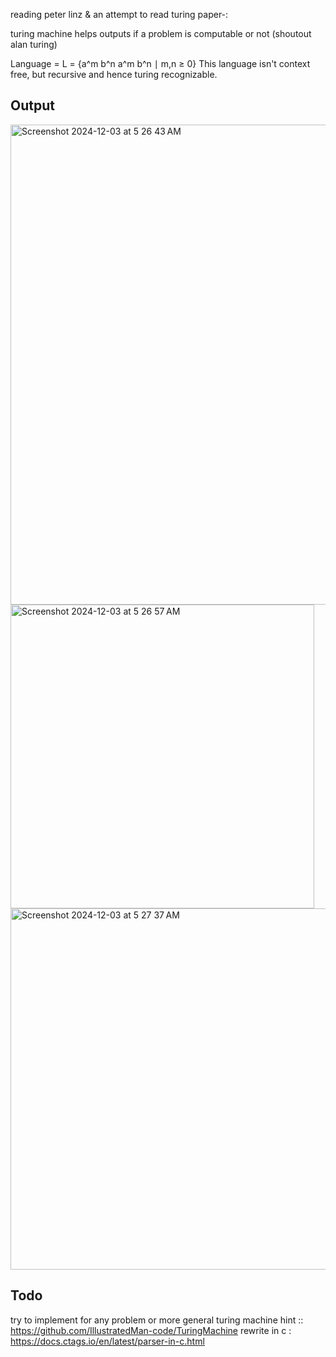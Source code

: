 reading peter linz & an attempt to read turing paper-:

turing machine helps outputs if a problem is computable or not (shoutout alan turing)

Language = L = {a^m b^n a^m b^n ∣ m,n ≥ 0}
This language isn't context free, but recursive and hence turing recognizable.


## Output

<img width="768" alt="Screenshot 2024-12-03 at 5 26 43 AM" src="https://github.com/user-attachments/assets/d004a035-1034-4c21-88d1-b53113481050">

<img width="486" alt="Screenshot 2024-12-03 at 5 26 57 AM" src="https://github.com/user-attachments/assets/6f48695e-8a74-454b-979f-b920dd7005c4">

<img width="578" alt="Screenshot 2024-12-03 at 5 27 37 AM" src="https://github.com/user-attachments/assets/b0eb40a9-c072-40f9-af39-ad5b46a85a10">


## Todo
try to implement for any problem or more general turing machine
hint :: https://github.com/IllustratedMan-code/TuringMachine
rewrite in c : https://docs.ctags.io/en/latest/parser-in-c.html
